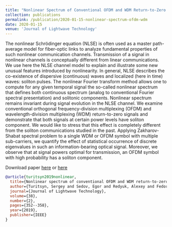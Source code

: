 ```yaml
---
title: "Nonlinear Spectrum of Conventional OFDM and WDM Return-to-Zero Signals in Nonlinear Channel"
collection: publications
permalink: /publication/2020-01-15-nonlinear-spectrum-ofdm-wdm
date: 2020-01-15
venue: 'Journal of Lightwave Technology'
---
```

The nonlinear Schrödinger equation (NLSE) is often used as a master path-average model for fiber-optic 
links to analyze fundamental properties of such nonlinear communication channels. 
Transmission of a signal in nonlinear channels is conceptually different from linear communications. 
We use here the NLSE channel model to explain and illustrate some new unusual features introduced by nonlinearity. 
In general, NLSE describes the co-existence of dispersive (continuous) waves and localized (here in time) waves: 
soliton pulses. The nonlinear Fourier transform method allows one to compute for any given temporal signal 
the so-called nonlinear spectrum that defines both continuous spectrum (analog to conventional 
Fourier spectral presentation) and solitonic components. Nonlinear spectrum remains invariant during signal 
evolution in the NLSE channel. We examine conventional orthogonal frequency-division multiplexing (OFDM) 
and wavelength-division multiplexing (WDM) return-to-zero signals and demonstrate that both signals at certain 
power levels have soliton component. We would like to stress that this effect is completely different from the 
soliton communications studied in the past. Applying Zakharov-Shabat spectral problem to a single WDM or OFDM 
symbol with multiple sub-carriers, 
we quantify the effect of statistical occurrence of discrete eigenvalues in such an information-bearing optical 
signal. Moreover, we observe that at signal powers optimal for transmission, an 
OFDM symbol with high probability has a soliton component.

Download paper [here](https://esf0.github.io/files/nonlinear_spectrum_of_conventional_ofdm_and_wdm.pdf) or 
[here](https://ieeexplore.ieee.org/abstract/document/8915744)

```bibtex
@article{turitsyn2019nonlinear,
  title={Nonlinear spectrum of conventional OFDM and WDM return-to-zero signals in nonlinear channel},
  author={Turitsyn, Sergey and Sedov, Egor and Redyuk, Alexey and Fedoruk, Mikhail},
  journal={Journal of Lightwave Technology},
  volume={38},
  number={2},
  pages={352--358},
  year={2019},
  publisher={IEEE}
}
```
